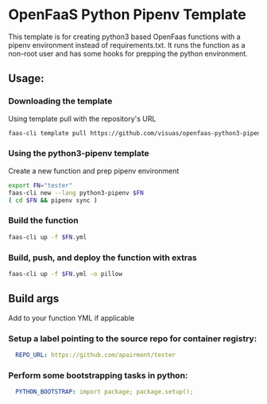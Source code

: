 OpenFaaS Python Pipenv Template
=============================================

This template is for creating python3 based OpenFaas functions with a pipenv environment instead
of requirements.txt.  It runs the function as a non-root user and has some hooks
for prepping the python environment.

## Usage:

### Downloading the template

Using template pull with the repository's URL

```bash
faas-cli template pull https://github.com/visuas/openfaas-python3-pipenv-template
```

### Using the python3-pipenv template

Create a new function and prep pipenv environment

```bash
export FN="tester"
faas-cli new --lang python3-pipenv $FN
( cd $FN && pipenv sync )
```

### Build the function

```bash
faas-cli up -f $FN.yml
```

### Build, push, and deploy the function with extras

```bash
faas-cli up -f $FN.yml -o pillow
```

## Build args

Add to your function YML if applicable

### Setup a label pointing to the source repo for container registry:

```yaml
  REPO_URL: https://github.com/apairmont/tester
```

### Perform some bootstrapping tasks in python:

```yaml
  PYTHON_BOOTSTRAP: import package; package.setup();
```